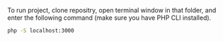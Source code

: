 To run project, clone repositry, open terminal window in that folder, and
enter the following command (make sure you have PHP CLI installed).

```bash
php -S localhost:3000

```
